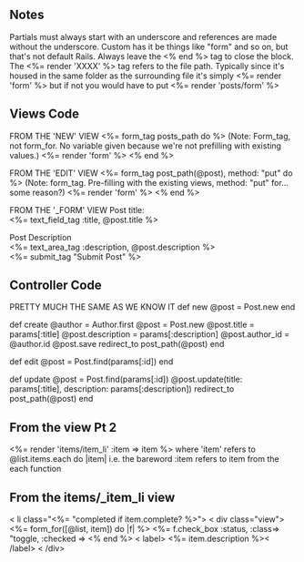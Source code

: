 ## Notes
Partials must always start with an underscore and references are made without the underscore.
Custom has it be things like "form" and so on, but that's not default Rails.
Always leave the <% end %> tag to close the block.
The <%= render 'XXXX' %> tag refers to the file path. Typically since it's housed in the same folder as the surrounding file it's simply <%= render 'form' %> but if not you would have to put <%= render 'posts/form' %>

## Views Code

FROM THE 'NEW' VIEW
<%= form_tag posts_path do %>
(Note: Form_tag, not form_for. No variable given because we're not prefilling with existing values.)
  <%= render 'form' %>
<% end %>

FROM THE 'EDIT' VIEW
<%= form_tag post_path(@post), method: "put" do %>
(Note: form_tag. Pre-filling with the existing views, method: "put" for... some reason?)
  <%= render 'form' %>
<% end %>

FROM THE '_FORM' VIEW
<label>Post title:</label><br>
<%= text_field_tag :title, @post.title %><br>

<label>Post Description</label><br>
<%= text_area_tag :description, @post.description %><br>
<%= submit_tag "Submit Post" %>

## Controller Code
PRETTY MUCH THE SAME AS WE KNOW IT
  def new
    @post = Post.new
  end

  def create
    @author = Author.first
    @post = Post.new
    @post.title = params[:title]
    @post.description = params[:description]
    @post.author_id = @author.id
    @post.save
    redirect_to post_path(@post)
  end

  def edit
    @post = Post.find(params[:id])
  end

  def update
    @post = Post.find(params[:id])
    @post.update(title: params[:title], description: params[:description])
    redirect_to post_path(@post)
  end
  
  ## From the view Pt 2
<%= render 'items/item_li' :item => item %>
where 'item' refers to @list.items.each do |item| i.e. the bareword :item refers to item from the each function

  ## From the items/_item_li view
  < li class="<%= "completed if item.complete? %>">
  < div class="view">
  <%= form_for([@list, item]) do |f| %>
  <%= f.check_box :status, :class=> "toggle, :checked => 
  <% end %>
  < label> <%= item.description %>< /label>
  < /div>
